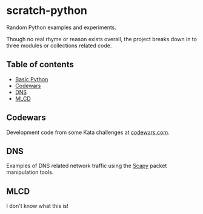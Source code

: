 # scratch-python

Random Python examples and experiments.

Though no real rhyme or reason exists overall, the project breaks down in to three modules or collections
related code.

## Table of contents

* [Basic Python](#basic-python)
* [Codewars](#codewars)
* [DNS](#dns)
* [MLCD](#mlcd)

## Codewars

Development code from some Kata challenges at [codewars.com](http://www.codewars.com).

## DNS

Examples of DNS related network traffic using the [Scapy](http://www.secdev.org/projects/scapy/) packet
manipulation tools.

## MLCD

I don't know what this is!
